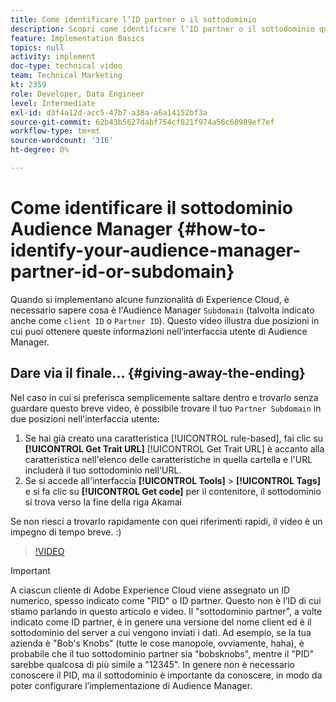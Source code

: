 ```yaml
---
title: Come identificare l’ID partner o il sottodominio
description: Scopri come identificare l’ID partner o il sottodominio quando implementi alcune funzioni di Experience Cloud e in due luoghi puoi ottenere questo ID nell’interfaccia utente di Audience Manager.
feature: Implementation Basics
topics: null
activity: implement
doc-type: technical video
team: Technical Marketing
kt: 2359
role: Developer, Data Engineer
level: Intermediate
exl-id: d3f4a12d-acc5-47b7-a38a-a6a14152bf3a
source-git-commit: 62b43b5627dabf754cf821f974a56c60989ef7ef
workflow-type: tm+mt
source-wordcount: '316'
ht-degree: 0%

---
```


# Come identificare il sottodominio Audience Manager {#how-to-identify-your-audience-manager-partner-id-or-subdomain}

Quando si implementano alcune funzionalità di Experience Cloud, è necessario sapere cosa è l&#39;Audience Manager `Subdomain` (talvolta indicato anche come `client ID` o `Partner ID`). Questo video illustra due posizioni in cui puoi ottenere queste informazioni nell’interfaccia utente di Audience Manager.

## Dare via il finale... {#giving-away-the-ending}

Nel caso in cui si preferisca semplicemente saltare dentro e trovarlo senza guardare questo breve video, è possibile trovare il tuo `Partner Subdomain` in due posizioni nell&#39;interfaccia utente:

1. Se hai già creato una caratteristica [!UICONTROL rule-based], fai clic su **[!UICONTROL Get Trait URL]**
   [!UICONTROL Get Trait URL] è accanto alla caratteristica nell&#39;elenco delle caratteristiche in quella cartella e l&#39;URL includerà il tuo sottodominio nell&#39;URL.
1. Se si accede all&#39;interfaccia **[!UICONTROL Tools]** > **[!UICONTROL Tags]** e si fa clic su **[!UICONTROL Get code]** per il contenitore, il sottodominio si trova verso la fine della riga Akamai

Se non riesci a trovarlo rapidamente con quei riferimenti rapidi, il video è un impegno di tempo breve. :)

>[!VIDEO](https://video.tv.adobe.com/v/25922/?quality=12)

>[!IMPORTANT]
>
>A ciascun cliente di Adobe Experience Cloud viene assegnato un ID numerico, spesso indicato come &quot;PID&quot; o ID partner. Questo non è l’ID di cui stiamo parlando in questo articolo e video. Il &quot;sottodominio partner&quot;, a volte indicato come ID partner, è in genere una versione del nome client ed è il sottodominio del server a cui vengono inviati i dati. Ad esempio, se la tua azienda è &quot;Bob&#39;s Knobs&quot; (tutte le cose manopole, ovviamente, haha), è probabile che il tuo sottodominio partner sia &quot;bobsknobs&quot;, mentre il &quot;PID&quot; sarebbe qualcosa di più simile a &quot;12345&quot;. In genere non è necessario conoscere il PID, ma il sottodominio è importante da conoscere, in modo da poter configurare l’implementazione di Audience Manager.
>
